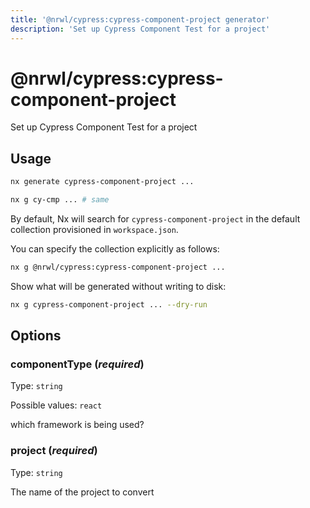 ```yaml
---
title: '@nrwl/cypress:cypress-component-project generator'
description: 'Set up Cypress Component Test for a project'
---
```


# @nrwl/cypress:cypress-component-project

Set up Cypress Component Test for a project

## Usage

```bash
nx generate cypress-component-project ...
```

```bash
nx g cy-cmp ... # same
```

By default, Nx will search for `cypress-component-project` in the default collection provisioned in `workspace.json`.

You can specify the collection explicitly as follows:

```bash
nx g @nrwl/cypress:cypress-component-project ...
```

Show what will be generated without writing to disk:

```bash
nx g cypress-component-project ... --dry-run
```

## Options

### componentType (_**required**_)

Type: `string`

Possible values: `react`

which framework is being used?

### project (_**required**_)

Type: `string`

The name of the project to convert
